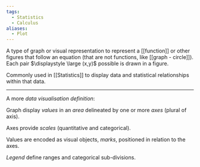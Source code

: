 ```yaml
---
tags:
  - Statistics
  - Calculus
aliases:
  - Plot
---
```

A type of graph or visual representation to represent a [[function]] or other figures that follow an equation (that are not functions, like [[graph - circle]]). Each pair $\displaystyle \large (x,y)$ possible is drawn in a figure.

Commonly used in [[Statistics]] to display data and statistical relationships within that data.

---

A more *data visualisation definition*:

Graph display *values* in an *area* delineated by one or more *axes* (plural of axis).

Axes provide *scales* (quantitative and categorical).

Values are encoded as visual objects, *marks*, positioned in relation to the axes.

*Legend* define ranges and categorical sub-divisions.

